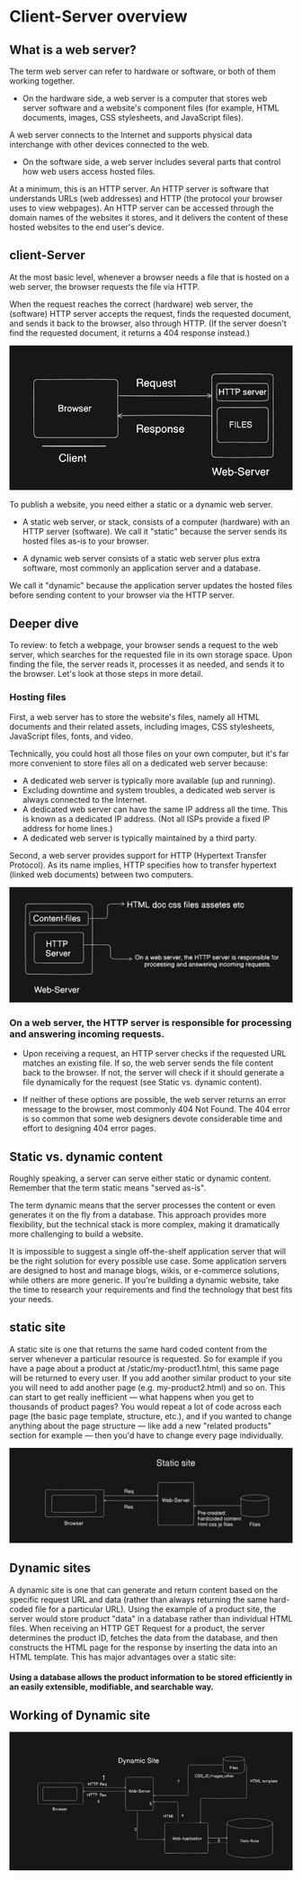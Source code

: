 # Client-Server overview

## What is a web server?
The term web server can refer to hardware or software, or both of them working together.

- On the hardware side, a web server is a computer that stores web server software and a website's component files (for example, HTML documents, images, CSS stylesheets, and JavaScript files). 

A web server connects to the Internet and supports physical data interchange with other devices connected to the web.
- On the software side, a web server includes several parts that control how web users access hosted files.

At a minimum, this is an HTTP server. An HTTP server is software that understands URLs (web addresses) and HTTP (the protocol your browser uses to view webpages). An HTTP server can be accessed through the domain names of the websites it stores, and it delivers the content of these hosted websites to the end user's device.
## client-Server 

At the most basic level, whenever a browser needs a file that is hosted on a web server, the browser requests the file via HTTP. 

When the request reaches the correct (hardware) web server, the (software) HTTP server accepts the request, finds the requested document, and sends it back to the browser, also through HTTP. (If the server doesn't find the requested document, it returns a 404 response instead.)

![alt text](image-3.png)

To publish a website, you need either a static or a dynamic web server.

 - A static web server, or stack, consists of a computer (hardware) with an HTTP server (software). We call it "static" because the server sends its hosted files as-is to your browser.

 - A dynamic web server consists of a static web server plus extra software, most commonly an application server and a database.
 
  We call it "dynamic" because the application server updates the hosted files before sending content to your browser via the HTTP server.


 ##  Deeper dive
To review: to fetch a webpage, your browser sends a request to the web server, which searches for the requested file in its own storage space. Upon finding the file, the server reads it, processes it as needed, and sends it to the browser. Let's look at those steps in more detail.

### Hosting files
First, a web server has to store the website's files, namely all HTML documents and their related assets, including images, CSS stylesheets, JavaScript files, fonts, and video.

Technically, you could host all those files on your own computer, but it's far more convenient to store files all on a dedicated web server because:

- A dedicated web server is typically more available (up and running).
- Excluding downtime and system troubles, a dedicated web server is always connected to the Internet.
- A dedicated web server can have the same IP address all the time. This is known as a dedicated IP address. (Not all ISPs provide a fixed IP address for home lines.)
- A dedicated web server is typically maintained by a third party.

Second, a web server provides support for HTTP (Hypertext Transfer Protocol). As its name implies, HTTP specifies how to transfer hypertext (linked web documents) between two computers.

![alt text](image-2.png)

### On a web server, the HTTP server is responsible for processing and answering incoming requests.

- Upon receiving a request, an HTTP server checks if the requested URL matches an existing file.
If so, the web server sends the file content back to the browser. If not, the server will check if it should generate a file dynamically for the request (see Static vs. dynamic content).

- If neither of these options are possible, the web server returns an error message to the browser, most commonly 404 Not Found. The 404 error is so common that some web designers devote considerable time and effort to designing 404 error pages.

## Static vs. dynamic content

Roughly speaking, a server can serve either static or dynamic content. Remember that the term static means "served as-is".

The term dynamic means that the server processes the content or even generates it on the fly from a database. This approach provides more flexibility, but the technical stack is more complex, making it dramatically more challenging to build a website.

It is impossible to suggest a single off-the-shelf application server that will be the right solution for every possible use case. Some application servers are designed to host and manage blogs, wikis, or e-commerce solutions, while others are more generic. If you're building a dynamic website, take the time to research your requirements and find the technology that best fits your needs.

## static site 
A static site is one that returns the same hard coded content from the server whenever a particular resource is requested. So for example if you have a page about a product at /static/my-product1.html, this same page will be returned to every user. If you add another similar product to your site you will need to add another page (e.g. my-product2.html) and so on. This can start to get really inefficient — what happens when you get to thousands of product pages? You would repeat a lot of code across each page (the basic page template, structure, etc.), and if you wanted to change anything about the page structure — like add a new "related products" section for example — then you'd have to change every page individually.

![alt text](image-1.png)


## Dynamic sites
A dynamic site is one that can generate and return content based on the specific request URL and data (rather than always returning the same hard-coded file for a particular URL). Using the example of a product site, the server would store product "data" in a database rather than individual HTML files. When receiving an HTTP GET Request for a product, the server determines the product ID, fetches the data from the database, and then constructs the HTML page for the response by inserting the data into an HTML template. This has major advantages over a static site:

####  Using a database allows the product information to be stored efficiently in an easily extensible, modifiable, and searchable way.

## Working of Dynamic site 

![alt text](image.png)